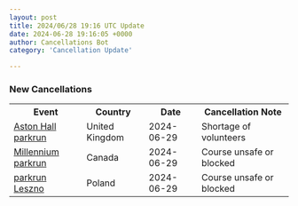 ```yaml
---
layout: post
title: 2024/06/28 19:16 UTC Update
date: 2024-06-28 19:16:05 +0000
author: Cancellations Bot
category: 'Cancellation Update'

---
```


<h3>New Cancellations</h3>
<div class='hscrollable'>
<table style='width: 100%'>
    <tr>
        <th>Event</th>
        <th>Country</th>
        <th>Date</th>
        <th>Cancellation Note</th>
    </tr>
    <tr>
        <td><a href="https://www.parkrun.org.uk/astonhall">Aston Hall parkrun</a></td>
        <td>United Kingdom</td>
        <td>2024-06-29</td>
        <td>Shortage of volunteers</td>
    </tr>
    <tr>
        <td><a href="https://www.parkrun.ca/millennium">Millennium parkrun</a></td>
        <td>Canada</td>
        <td>2024-06-29</td>
        <td>Course unsafe or blocked</td>
    </tr>
    <tr>
        <td><a href="https://www.parkrun.pl/leszno">parkrun Leszno</a></td>
        <td>Poland</td>
        <td>2024-06-29</td>
        <td>Course unsafe or blocked</td>
    </tr>
</table>
</div>
